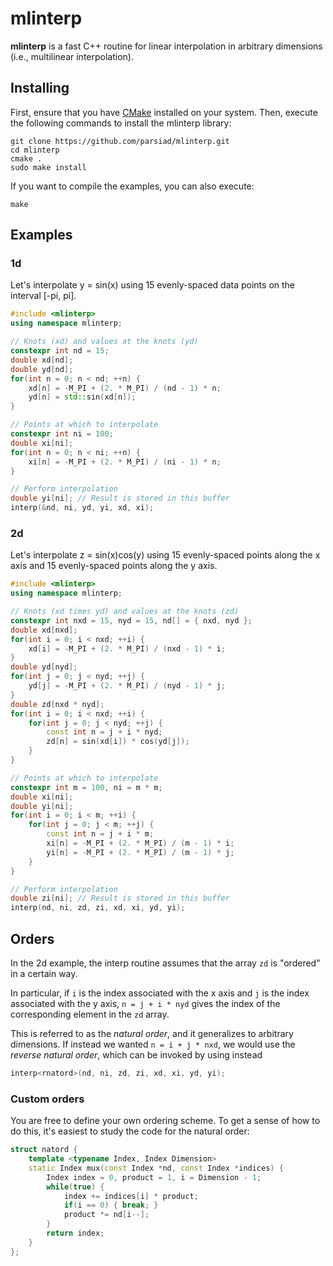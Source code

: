 # mlinterp
**mlinterp** is a fast C++ routine for linear interpolation in arbitrary dimensions (i.e., multilinear interpolation).

## Installing

First, ensure that you have [CMake](https://cmake.org/) installed on your system. Then, execute the following commands to install the mlinterp library:

```
git clone https://github.com/parsiad/mlinterp.git
cd mlinterp
cmake .
sudo make install
```

If you want to compile the examples, you can also execute:

```
make
```

## Examples

### 1d
Let's interpolate y = sin(x) using 15 evenly-spaced data points on the interval [-pi, pi].

```c++
#include <mlinterp>
using namespace mlinterp;

// Knots (xd) and values at the knots (yd)
constexpr int nd = 15;
double xd[nd];
double yd[nd];
for(int n = 0; n < nd; ++n) {
	xd[n] = -M_PI + (2. * M_PI) / (nd - 1) * n;
	yd[n] = std::sin(xd[n]);
}

// Points at which to interpolate
constexpr int ni = 100;
double xi[ni];
for(int n = 0; n < ni; ++n) {
	xi[n] = -M_PI + (2. * M_PI) / (ni - 1) * n;
}

// Perform interpolation
double yi[ni]; // Result is stored in this buffer
interp(&nd, ni, yd, yi, xd, xi);
```

### 2d

Let's interpolate z = sin(x)cos(y) using 15 evenly-spaced points along the x axis and 15 evenly-spaced points along the y axis.

```c++
#include <mlinterp>
using namespace mlinterp;

// Knots (xd times yd) and values at the knots (zd)
constexpr int nxd = 15, nyd = 15, nd[] = { nxd, nyd };
double xd[nxd];
for(int i = 0; i < nxd; ++i) {
	xd[i] = -M_PI + (2. * M_PI) / (nxd - 1) * i;
}
double yd[nyd];
for(int j = 0; j < nyd; ++j) {
	yd[j] = -M_PI + (2. * M_PI) / (nyd - 1) * j;
}
double zd[nxd * nyd];
for(int i = 0; i < nxd; ++i) {
	for(int j = 0; j < nyd; ++j) {
		const int n = j + i * nyd;
		zd[n] = sin(xd[i]) * cos(yd[j]);
	}
}

// Points at which to interpolate
constexpr int m = 100, ni = m * m;
double xi[ni];
double yi[ni];
for(int i = 0; i < m; ++i) {
	for(int j = 0; j < m; ++j) {
		const int n = j + i * m;
		xi[n] = -M_PI + (2. * M_PI) / (m - 1) * i;
		yi[n] = -M_PI + (2. * M_PI) / (m - 1) * j;
	}
}

// Perform interpolation
double zi[ni]; // Result is stored in this buffer
interp(nd, ni, zd, zi, xd, xi, yd, yi);
```

## Orders

In the 2d example, the interp routine assumes that the array ```zd``` is "ordered" in a certain way.

In particular, if ```i``` is the index associated with the x axis and ```j``` is the index associated with the y axis, ```n = j + i * nyd```  gives the index of the corresponding element in the ```zd``` array.

This is referred to as the *natural order*, and it generalizes to arbitrary dimensions. If instead we wanted ```n = i + j * nxd```, we would use the *reverse natural order*, which can be invoked by using instead

```c++
interp<rnatord>(nd, ni, zd, zi, xd, xi, yd, yi);
```

### Custom orders

You are free to define your own ordering scheme. To get a sense of how to do this, it's easiest to study the code for the natural order:

```c++
struct natord {
	template <typename Index, Index Dimension>
	static Index mux(const Index *nd, const Index *indices) {
		Index index = 0, product = 1, i = Dimension - 1;
		while(true) {
			index += indices[i] * product;
			if(i == 0) { break; }
			product *= nd[i--];
		}
		return index;
	}
};
```
